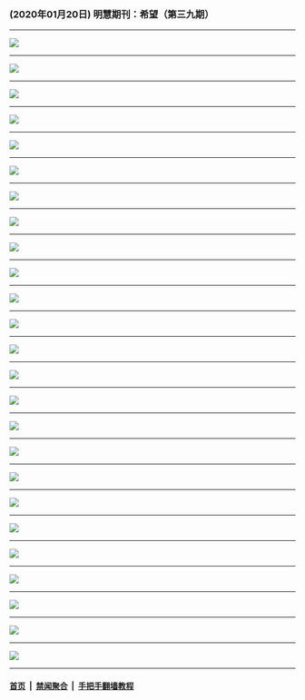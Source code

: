 ### (2020年01月20日) 明慧期刊：希望（第三九期） 

---

<img src="http://qikan.minghui.org/mhqkpage/qikanimage/2020/01/19/xiwang39_a4_read-online1.png"/><hr/>
<img src="http://qikan.minghui.org/mhqkpage/qikanimage/2020/01/19/xiwang39_a4_read-online2.png"/><hr/>
<img src="http://qikan.minghui.org/mhqkpage/qikanimage/2020/01/19/xiwang39_a4_read-online3.png"/><hr/>
<img src="http://qikan.minghui.org/mhqkpage/qikanimage/2020/01/19/xiwang39_a4_read-online4.png"/><hr/>
<img src="http://qikan.minghui.org/mhqkpage/qikanimage/2020/01/19/xiwang39_a4_read-online5.png"/><hr/>
<img src="http://qikan.minghui.org/mhqkpage/qikanimage/2020/01/19/xiwang39_a4_read-online6.png"/><hr/>
<img src="http://qikan.minghui.org/mhqkpage/qikanimage/2020/01/19/xiwang39_a4_read-online7.png"/><hr/>
<img src="http://qikan.minghui.org/mhqkpage/qikanimage/2020/01/19/xiwang39_a4_read-online8.png"/><hr/>
<img src="http://qikan.minghui.org/mhqkpage/qikanimage/2020/01/19/xiwang39_a4_read-online9.png"/><hr/>
<img src="http://qikan.minghui.org/mhqkpage/qikanimage/2020/01/19/xiwang39_a4_read-online10.png"/><hr/>
<img src="http://qikan.minghui.org/mhqkpage/qikanimage/2020/01/19/xiwang39_a4_read-online11.png"/><hr/>
<img src="http://qikan.minghui.org/mhqkpage/qikanimage/2020/01/19/xiwang39_a4_read-online12.png"/><hr/>
<img src="http://qikan.minghui.org/mhqkpage/qikanimage/2020/01/19/xiwang39_a4_read-online13.png"/><hr/>
<img src="http://qikan.minghui.org/mhqkpage/qikanimage/2020/01/19/xiwang39_a4_read-online14.png"/><hr/>
<img src="http://qikan.minghui.org/mhqkpage/qikanimage/2020/01/19/xiwang39_a4_read-online15.png"/><hr/>
<img src="http://qikan.minghui.org/mhqkpage/qikanimage/2020/01/19/xiwang39_a4_read-online16.png"/><hr/>
<img src="http://qikan.minghui.org/mhqkpage/qikanimage/2020/01/19/xiwang39_a4_read-online17.png"/><hr/>
<img src="http://qikan.minghui.org/mhqkpage/qikanimage/2020/01/19/xiwang39_a4_read-online18.png"/><hr/>
<img src="http://qikan.minghui.org/mhqkpage/qikanimage/2020/01/19/xiwang39_a4_read-online19.png"/><hr/>
<img src="http://qikan.minghui.org/mhqkpage/qikanimage/2020/01/19/xiwang39_a4_read-online20.png"/><hr/>
<img src="http://qikan.minghui.org/mhqkpage/qikanimage/2020/01/19/xiwang39_a4_read-online21.png"/><hr/>
<img src="http://qikan.minghui.org/mhqkpage/qikanimage/2020/01/19/xiwang39_a4_read-online22.png"/><hr/>
<img src="http://qikan.minghui.org/mhqkpage/qikanimage/2020/01/19/xiwang39_a4_read-online23.png"/><hr/>
<img src="http://qikan.minghui.org/mhqkpage/qikanimage/2020/01/19/xiwang39_a4_read-online24.png"/><hr/>
<img src="http://qikan.minghui.org/mhqkpage/qikanimage/2020/01/19/xiwang39_a4_read-online25.png"/><hr/>


#### [首页](../../../..) &nbsp;|&nbsp; [禁闻聚合](https://github.com/gfw-breaker/banned-news) &nbsp;|&nbsp; [手把手翻墙教程](https://github.com/gfw-breaker/guides) 
